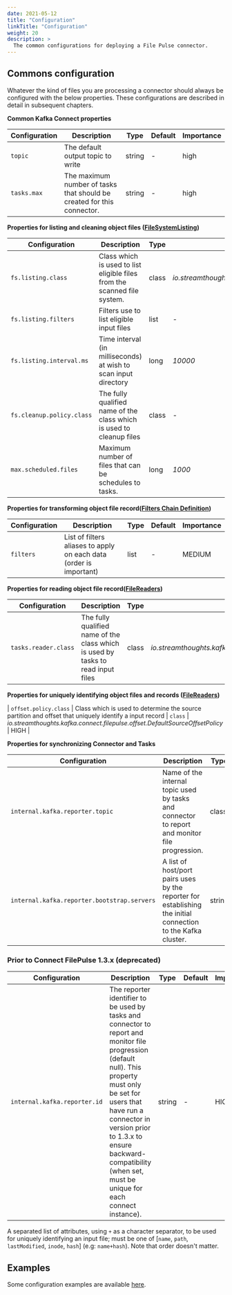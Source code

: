 ```yaml
---
date: 2021-05-12
title: "Configuration"
linkTitle: "Configuration"
weight: 20
description: >
  The common configurations for deploying a File Pulse connector.
---
```


## Commons configuration

Whatever the kind of files you are processing a connector should always be configured with the below properties.
These configurations are described in detail in subsequent chapters.

**Common Kafka Connect properties**

| Configuration |   Description |   Type    |   Default |   Importance  |
| --------------| --------------|-----------| --------- | ------------- |
| `topic` | The default output topic to write | string | *-* | high |
| `tasks.max` | The maximum number of tasks that should be created for this connector.  | string | *-* | high |

**Properties for listing and cleaning object files ([FileSystemListing](/kafka-connect-file-pulse/docs/developer-guide/file-listing/))**

| Configuration |   Description |   Type    |   Default |   Importance  |
| --------------| --------------|-----------| --------- | ------------- |
| `fs.listing.class` | Class which is used to list eligible files from the scanned file system. | class | *io.streamthoughts.kafka.connect.filepulse.scanner.local.LocalFSDirectoryWalker* | MEDIUM |
| `fs.listing.filters` | Filters use to list eligible input files| list | *-* | MEDIUM |
| `fs.listing.interval.ms` | Time interval (in milliseconds) at wish to scan input directory | long | *10000* | HIGH |
| `fs.cleanup.policy.class` | The fully qualified name of the class which is used to cleanup files | class | *-* | HIGH |
| `max.scheduled.files` | Maximum number of files that can be schedules to tasks. | long | *1000* | HIGH |

**Properties for transforming object file record([Filters Chain Definition](/kafka-connect-file-pulse/docs/developer-guide/filters-chain-definition/))**

| Configuration |   Description |   Type    |   Default |   Importance  |
| --------------| --------------|-----------| --------- | ------------- |
| `filters` | List of filters aliases to apply on each data (order is important) | list | *-* | MEDIUM |

**Properties for reading object file record([FileReaders](/kafka-connect-file-pulse/docs/developer-guide/file-readers/))**

| Configuration |   Description |   Type    |   Default |   Importance  |
| --------------| --------------|-----------| --------- | ------------- |
| `tasks.reader.class` | The fully qualified name of the class which is used by tasks to read input files | class | *io.streamthoughts.kafka.connect.filepulse.reader.RowFileReader* | HIGH |

**Properties for uniquely identifying object files and records ([FileReaders](/kafka-connect-file-pulse/docs/developer-guide/file-readers/))**

| `offset.policy.class` | Class which is used to determine the source partition and offset that uniquely identify a input record | `class` | *io.streamthoughts.kafka.connect.filepulse.offset.DefaultSourceOffsetPolicy* | HIGH |

**Properties for synchronizing Connector and Tasks**

| Configuration |   Description |   Type    |   Default |   Importance  |
| --------------| --------------|-----------| --------- | ------------- |
| `internal.kafka.reporter.topic` | Name of the internal topic used by tasks and connector to report and monitor file progression. | class | *connect-file-pulse-status* | HIGH |
| `internal.kafka.reporter.bootstrap.servers` |A list of host/port pairs uses by the reporter for establishing the initial connection to the Kafka cluster. | string | *-* | HIGH |

### Prior to Connect FilePulse 1.3.x (deprecated)

| Configuration |   Description |   Type    |   Default |   Importance  |
| --------------| --------------|-----------| --------- | ------------- |
|`internal.kafka.reporter.id` | The reporter identifier to be used by tasks and connector to report and monitor file progression (default null). This property must only be set for users that have run a connector in version prior to 1.3.x to ensure backward-compatibility (when set, must be unique for each connect instance). | string | *-* | HIGH |

A separated list of attributes, using `+`  as a character separator, to be used for uniquely identifying an input file; must be one of [`name`, `path`, `lastModified`, `inode`, `hash`] (e.g: `name+hash`). Note that order doesn't matter.

## Examples

Some configuration examples are available [here](https://github.com/streamthoughts/kafka-connect-file-pulse/tree/master/examples).
